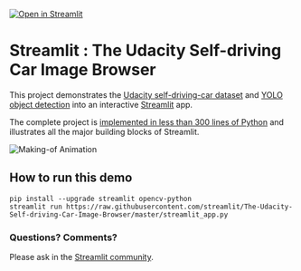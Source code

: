 [![Open in Streamlit](https://static.streamlit.io/badges/streamlit_badge_black_white.svg)](https://share.streamlit.io/streamlit/demo-self-driving)

# Streamlit : The Udacity Self-driving Car Image Browser

This project demonstrates the [Udacity self-driving-car dataset](https://github.com/udacity/self-driving-car) and [YOLO object detection](https://pjreddie.com/darknet/yolo) into an interactive [Streamlit](https://streamlit.io) app.

The complete project is [implemented in less than 300 lines of Python](https://github.com/Dhiraj0103/The-Udacity-Self-driving-Car-Image-Browser/blob/main/streamlit_app.py) and illustrates all the major building blocks of Streamlit.

![Making-of Animation](https://raw.githubusercontent.com/streamlit/demo-self-driving/master/av_final_optimized.gif "Making-of Animation")

## How to run this demo
```
pip install --upgrade streamlit opencv-python
streamlit run https://raw.githubusercontent.com/streamlit/The-Udacity-Self-driving-Car-Image-Browser/master/streamlit_app.py
```

### Questions? Comments?

Please ask in the [Streamlit community](https://discuss.streamlit.io).


